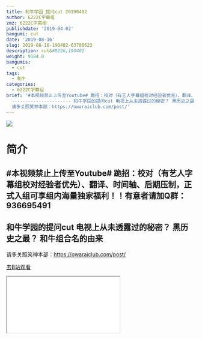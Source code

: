 ```yaml
---
title: 和牛学园_提问cut 20190402
author: 6222C字幕组
zmz: 6222C字幕组
publishdate: '2019-04-02'
bangumi: cut
date: '2019-08-16'
slug: 2019-08-16-190402-63786623
description: cut&#8226;190402
weight: 9184.0
bangumis:
  - cut
tags:
  - 和牛
categories:
  - 6222C字幕组
brief: '#本视频禁止上传至Youtube# 跪招：校对（有艺人字幕组校对经验者优先）、翻译、时间轴、后期压制，正式入组可享组内海量独家福利！！有意者请加Q群：936695491
  ---------------------- 和牛学园的提问cut 电视上从未透露过的秘密？ 黑历史之最？ 和牛组合名的由来 -----------------------
  请多关照笑神本部：https://owaraiclub.com/post/'
---
```

![](https://raw.githubusercontent.com/tcgriffith/owaraisite/master/static/tmpimg/e23138ee188d4e272245bf25bd1e29495d77d19b.jpg.480.jpg)
# 简介  
#本视频禁止上传至Youtube#
跪招：校对（有艺人字幕组校对经验者优先）、翻译、时间轴、后期压制，正式入组可享组内海量独家福利！！有意者请加Q群：936695491
----------------------
和牛学园的提问cut
电视上从未透露过的秘密？
黑历史之最？
和牛组合名的由来
-----------------------
请多关照笑神本部：https://owaraiclub.com/post/  

[去B站观看](https://www.bilibili.com/video/av63786623/)
<div class ="resp-container"><iframe class="testiframe" src="//player.bilibili.com/player.html?aid=63786623"", scrolling="no", allowfullscreen="true" > </iframe></div> 
